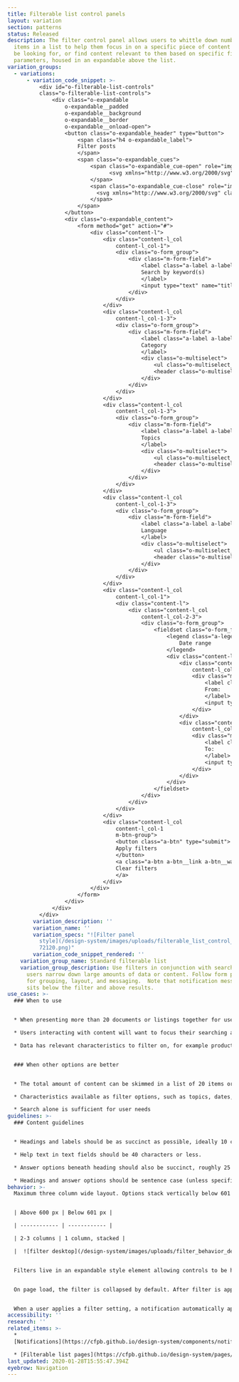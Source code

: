 ```yaml
---
title: Filterable list control panels
layout: variation
section: patterns
status: Released
description: The filter control panel allows users to whittle down number of
  items in a list to help them focus in on a specific piece of content they may
  be looking for, or find content relevant to them based on specific filter
  parameters, housed in an expandable above the list.
variation_groups:
  - variations:
      - variation_code_snippet: >-
          <div id="o-filterable-list-controls"
          class="o-filterable-list-controls">
              <div class="o-expandable
                  o-expandable__padded
                  o-expandable__background
                  o-expandable__border
                  o-expandable__onload-open">
                  <button class="o-expandable_header" type="button">
                      <span class="h4 o-expandable_label">
                      Filter posts
                      </span>
                      <span class="o-expandable_cues">
                          <span class="o-expandable_cue-open" role="img" aria-label="Show filters">
                                <svg xmlns="http://www.w3.org/2000/svg" class="cf-icon-svg cf-icon-svg__plus-round" viewBox="0 0 17 20.4"><path d="M16.416 10.283A7.917 7.917 0 1 1 8.5 2.366a7.916 7.916 0 0 1 7.916 7.917zm-2.958.01a.792.792 0 0 0-.792-.792H9.284V6.12a.792.792 0 1 0-1.583 0V9.5H4.32a.792.792 0 0 0 0 1.584H7.7v3.382a.792.792 0 0 0 1.583 0v-3.382h3.382a.792.792 0 0 0 .792-.791z"/></svg>
                          </span>
                          <span class="o-expandable_cue-close" role="img" aria-label="Hide filters">
                            <svg xmlns="http://www.w3.org/2000/svg" class="cf-icon-svg cf-icon-svg__minus-round" viewBox="0 0 17 20.4"><path d="M16.416 10.283A7.917 7.917 0 1 1 8.5 2.366a7.916 7.916 0 0 1 7.916 7.917zm-2.958.01a.792.792 0 0 0-.792-.792H4.32a.792.792 0 0 0 0 1.583h8.346a.792.792 0 0 0 .792-.791z"/></svg>
                          </span>
                      </span>
                  </button>
                  <div class="o-expandable_content">
                      <form method="get" action="#">
                          <div class="content-l">
                              <div class="content-l_col
                                  content-l_col-1">
                                  <div class="o-form_group">
                                      <div class="m-form-field">
                                          <label class="a-label a-label__heading" for="o-filterable-list-controls_title">
                                          Search by keyword(s)
                                          </label>
                                          <input type="text" name="title" id="o-filterable-list-controls_title" class="a-text-input a-text-input__full" maxlength="250">
                                      </div>
                                  </div>
                              </div>
                              <div class="content-l_col
                                  content-l_col-1-3">
                                  <div class="o-form_group">
                                      <div class="m-form-field">
                                          <label class="a-label a-label__heading" for="o-filterable-list-controls_categories">
                                          Category
                                          </label>
                                          <div class="o-multiselect">
                                              <ul class="o-multiselect_choices"></ul>
                                              <header class="o-multiselect_header"><input class="o-multiselect_search a-text-input" type="text" placeholder="Select up to five" id="o-filterable-list-controls_categories" autocomplete="off"></header>
                                          </div>
                                      </div>
                                  </div>
                              </div>
                              <div class="content-l_col
                                  content-l_col-1-3">
                                  <div class="o-form_group">
                                      <div class="m-form-field">
                                          <label class="a-label a-label__heading" for="o-filterable-list-controls_topics">
                                          Topics
                                          </label>
                                          <div class="o-multiselect">
                                              <ul class="o-multiselect_choices"></ul>
                                              <header class="o-multiselect_header"><input class="o-multiselect_search a-text-input" type="text" placeholder="Select up to five" id="o-filterable-list-controls_topics" autocomplete="off"></header>
                                          </div>
                                      </div>
                                  </div>
                              </div>
                              <div class="content-l_col
                                  content-l_col-1-3">
                                  <div class="o-form_group">
                                      <div class="m-form-field">
                                          <label class="a-label a-label__heading" for="o-filterable-list-controls_language">
                                          Language
                                          </label>
                                          <div class="o-multiselect">
                                              <ul class="o-multiselect_choices"></ul>
                                              <header class="o-multiselect_header"><input class="o-multiselect_search a-text-input" type="text" placeholder="Select up to five" id="o-filterable-list-controls_language" autocomplete="off"></header>
                                          </div>
                                      </div>
                                  </div>
                              </div>
                              <div class="content-l_col
                                  content-l_col-1">
                                  <div class="content-l">
                                      <div class="content-l_col
                                          content-l_col-2-3">
                                          <div class="o-form_group">
                                              <fieldset class="o-form_fieldset">
                                                  <legend class="a-legend">
                                                      Date range
                                                  </legend>
                                                  <div class="content-l">
                                                      <div class="content-l_col
                                                          content-l_col-1-2">
                                                          <div class="m-form-field">
                                                              <label class="a-label a-label__heading" for="o-filterable-list-controls_from-date">
                                                              From:
                                                              </label>
                                                              <input type="date" name="from_date" class="a-text-input a-text-input__full" placeholder="mm/dd/yyyy" data-type="date" id="o-filterable-list-controls_from-date">
                                                          </div>
                                                      </div>
                                                      <div class="content-l_col
                                                          content-l_col-1-2">
                                                          <div class="m-form-field">
                                                              <label class="a-label a-label__heading" for="o-filterable-list-controls_to-date">
                                                              To:
                                                              </label>
                                                              <input type="date" name="to_date" class="a-text-input a-text-input__full" placeholder="mm/dd/yyyy" data-type="date" id="o-filterable-list-controls_to-date">
                                                          </div>
                                                      </div>
                                                  </div>
                                              </fieldset>
                                          </div>
                                      </div>
                                  </div>
                              </div>
                              <div class="content-l_col
                                  content-l_col-1
                                  m-btn-group">
                                  <button class="a-btn" type="submit">
                                  Apply filters
                                  </button>
                                  <a class="a-btn a-btn__link a-btn__warning" href="#">
                                  Clear filters
                                  </a>
                              </div>
                          </div>
                      </form>
                  </div>
              </div>
          </div>
        variation_description: ''
        variation_name: ''
        variation_specs: "![Filter panel
          style](/design-system/images/uploads/filterable_list_control_panels_0\
          72120.png)"
        variation_code_snippet_rendered: ''
    variation_group_name: Standard filterable list
    variation_group_description: Use filters in conjunction with search to help
      users narrow down large amounts of data or content. Follow form patterns
      for grouping, layout, and messaging.  Note that notification messaging
      sits below the filter and above results.
use_cases: >-
  ### When to use


  * When presenting more than 20 documents or listings together for users to browse through.

  * Users interacting with content will want to focus their searching activities on this specific group of content, rather than using the general site search.

  * Data has relevant characteristics to filter on, for example product and issue for complaint data, location and property type for HMDA, date range and categories for articles


  ### When other options are better


  * The total amount of content can be skimmed in a list of 20 items or less.

  * Characteristics available as filter options, such as topics, dates, and categories, are not relevant to the content.

  * Search alone is sufficient for user needs
guidelines: >-
  ### Content guidelines


  * Headings and labels should be as succinct as possible, ideally 10 characters or less. Do not use colon (:) or other punctuation after the header.

  * Help text in text fields should be 40 characters or less.

  * Answer options beneath heading should also be succinct, roughly 25 characters or less.

  * Headings and answer options should be sentence case (unless specifically proper nouns or titles)
behavior: >-
  Maximum three column wide layout. Options stack vertically below 601 pixels.


  | Above 600 px | Below 601 px |

  | ------------ | ------------ |

  | 2-3 columns | 1 column, stacked |

  |  ![filter desktop](/design-system/images/uploads/filter_behavior_desktop_1.jpg) | ![filter mobile](/design-system/images/uploads/filter_behavior_mobile_1.jpg) |


  Filters live in an expandable style element allowing controls to be hidden when not in use or needed.


  On page load, the filter is collapsed by default. After filter is applied it remains open, except for mobile breakpoint (< 601 px) where is is collapsed after filtering to make vertical space for the notification to be viewed on screen.


  When a user applies a filter setting, a notification automatically appears below the panel indicating number of results or errors.
accessibility: ''
research: ''
related_items: >-
  *
  [Notifications](https://cfpb.github.io/design-system/components/notifications)

  * [Filterable list pages](https://cfpb.github.io/design-system/pages/filterable-list-pages)
last_updated: 2020-01-28T15:55:47.394Z
eyebrow: Navigation
---
```

